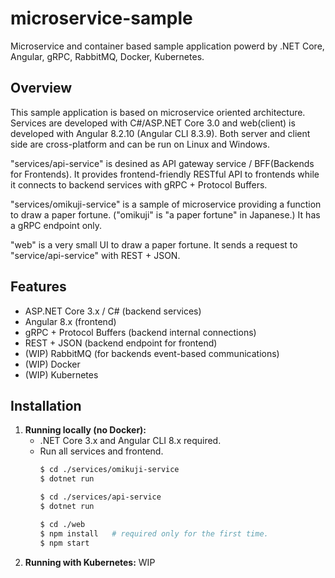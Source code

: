 # microservice-sample
Microservice and container based sample application powerd by .NET Core, Angular, gRPC, RabbitMQ, Docker, Kubernetes.

## Overview
This sample application is based on microservice oriented architecture.
Services are developed with C#/ASP.NET Core 3.0
and web(client) is developed with Angular 8.2.10 (Angular CLI 8.3.9).
Both server and client side are cross-platform and can be run on Linux and Windows.

"services/api-service" is desined as API gateway service / BFF(Backends for Frontends). It provides frontend-friendly RESTful API to frontends
while it connects to backend services with gRPC + Protocol Buffers.

"services/omikuji-service" is a sample of microservice providing a function to draw a paper fortune. ("omikuji" is "a paper fortune" in Japanese.)
It has a gRPC endpoint only.

"web" is a very small UI to draw a paper fortune. It sends a request to "service/api-service" with REST + JSON.

## Features
* ASP.NET Core 3.x / C# (backend services)
* Angular 8.x (frontend)
* gRPC + Protocol Buffers (backend internal connections)
* REST + JSON (backend endpoint for frontend)
* (WIP) RabbitMQ (for backends event-based communications)
* (WIP) Docker
* (WIP) Kubernetes

## Installation
1. **Running locally (no Docker):**
    - .NET Core 3.x and Angular CLI 8.x required. 
    - Run all services and frontend.
        ``` sh
        $ cd ./services/omikuji-service
        $ dotnet run
        ```
        ``` sh
        $ cd ./services/api-service
        $ dotnet run
        ```
        ``` sh
        $ cd ./web
        $ npm install   # required only for the first time.
        $ npm start
        ```
2. **Running with Kubernetes:** WIP
